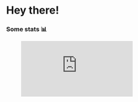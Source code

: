 # Hey there!

### Some stats 📊
<!-- | Most used Languages 💻 | Total coding time ⏲️ |
| ------------- | ------------- |
| [<img align="center" width="100%" src="https://github-readme-stats.vercel.app/api/top-langs/?username=luna-4444&layout=compact">](https://github.com/luna-4444)| [<img align="center" width="100%" src="https://github-readme-stats.vercel.app/api/wakatime?username=luna_4444">](https://github.com/luna-4444) -->

<figure><embed src="https://wakatime.com/share/@luna_4444/7d266896-638e-4951-8816-eb70310c0cab.svg"></embed></figure>
